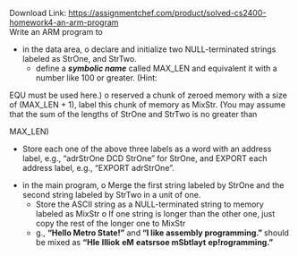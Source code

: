 Download Link: https://assignmentchef.com/product/solved-cs2400-homework4-an-arm-program
<br>
Write an ARM program to

<ul>

 <li>in the data area, o declare and initialize two NULL-terminated strings labeled as StrOne, and StrTwo.

  <ul>

   <li>define a <strong><em>symbolic name</em></strong> called MAX_LEN and equivalent it with a number like 100 or greater. (Hint:</li>

  </ul></li>

</ul>

EQU must be used here.) o reserved a chunk of zeroed memory with a size of (MAX_LEN + 1), label this chunk of memory as MixStr.  (You may assume that the sum of the lengths of StrOne and StrTwo is no greater than

MAX_LEN)

<ul>

 <li>Store each one of the above three labels as a word with an address label, e.g., “adrStrOne DCD StrOne” for StrOne, and EXPORT each address label, e.g., “EXPORT adrStrOne”.</li>

</ul>

<ul>

 <li>in the main program, o Merge the first string labeled by StrOne and the second string labeled by StrTwo in a unit of one.

  <ul>

   <li>Store the ASCII string as a NULL-terminated string to memory labeled as MixStr o If one string is longer than the other one, just copy the rest of the longer one to MixStr</li>

   <li>g., <strong>“</strong><strong>Hello Metro State!</strong><strong>”</strong> and<strong> “</strong><strong>I like assembly programming.” </strong>should be mixed as <strong>“</strong><strong>H</strong><strong>I</strong><strong>e</strong> <strong>l</strong><strong>l</strong><strong>l</strong><strong>i</strong><strong>o</strong><strong>k</strong> <strong>e</strong><strong>M</strong> <strong>e</strong><strong>a</strong><strong>t</strong><strong>s</strong><strong>r</strong><strong>s</strong><strong>o</strong><strong>e m</strong><strong>S</strong><strong>b</strong><strong>t</strong><strong>l</strong><strong>a</strong><strong>y</strong><strong>t</strong> <strong>e</strong><strong>p</strong><strong>!</strong><strong>rogramming.</strong><strong>”</strong></li>

  </ul></li>

</ul>


